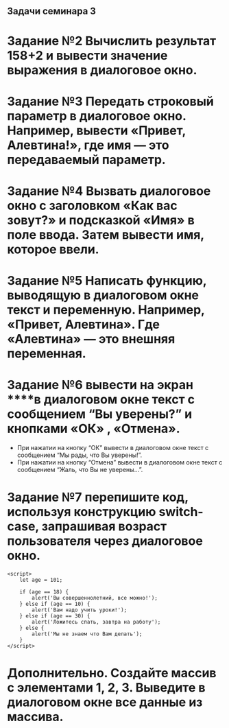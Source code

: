 ## Задачи семинара 3

# Задание №2 Вычислить результат 158+2 и вывести значение выражения в диалоговое окно.
# Задание №3 Передать строковый параметр в диалоговое окно. Например, вывести «Привет, Алевтина!», где имя — это передаваемый параметр.
# Задание №4 Вызвать диалоговое окно с заголовком «Как вас зовут?» и подсказкой «Имя» в поле ввода. Затем вывести имя, которое ввели.
# Задание №5 Написать функцию, выводящую в диалоговом окне текст и переменную. Например, «Привет, Алевтина». Где «Алевтина» — это внешняя переменная.
# Задание №6 вывести на экран ****в диалоговом окне текст с сообщением “Вы уверены?” и кнопками «ОК» , «Отмена».
- При нажатии на кнопку “ОК” 
вывести в диалоговом окне текст с сообщением “Мы рады, что Вы уверены!”.
- При нажатии на кнопку “Отмена” 
вывести в диалоговом окне текст с сообщением “Жаль, что Вы не уверены…”.

# Задание №7 перепишите код, используя конструкцию switch-case, запрашивая возраст пользователя через диалоговое окно.

	<script>
        let age = 101;

        if (age == 18) {
            alert('Вы совершеннолетний, все можно!');
        } else if (age == 10) {
            alert('Вам надо учить уроки!');
        } else if (age == 30) {
            alert('Ложитесь спать, завтра на работу');
        } else {
            alert('Мы не знаем что Вам делать');
        }
    </script>
    
    
# Дополнительно. Создайте массив с элементами 1, 2, 3. Выведите в диалоговом окне все данные из массива. 


